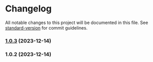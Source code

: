 # Changelog

All notable changes to this project will be documented in this file. See [standard-version](https://github.com/conventional-changelog/standard-version) for commit guidelines.

### [1.0.3](https://github.com/williammanco/mustargs/compare/v1.0.2...v1.0.3) (2023-12-14)

### 1.0.2 (2023-12-14)
